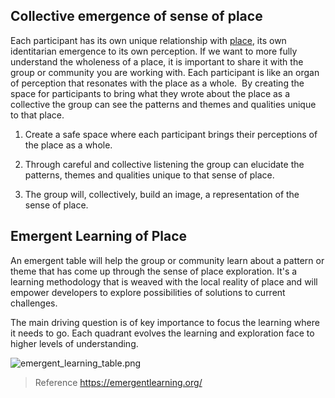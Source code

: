 ## Collective emergence of sense of place  
Each participant has its own unique relationship with [place](/glossary/Place.md), its own identitarian emergence to its own perception. If we want to more fully understand the wholeness of a place, it is important to share it with the group or community you are working with. Each participant is like an organ of perception that resonates with the place as a whole.  By creating the space for participants to bring what they wrote about the place as a collective the group can see the patterns and themes and qualities unique to that place. 

1. Create a safe space where each participant brings their perceptions of the place as a whole.

2. Through careful and collective listening the group can elucidate the patterns, themes and qualities unique to that sense of place. 

3. The group will, collectively, build an image, a representation of the sense of place.

## Emergent Learning of Place
An emergent table will help the group or community learn about a pattern or theme that has come up through the sense of place exploration. It's a learning methodology that is weaved with the local reality of place and will empower developers to explore possibilities of solutions to current challenges.

The main driving question is of key importance to focus the learning where it needs to go. Each quadrant evolves the learning and exploration face to higher levels of understanding.

![emergent_learning_table.png](/emergent_learning_table.png)

> Reference https://emergentlearning.org/